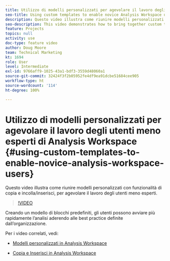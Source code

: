 ```yaml
---
title: Utilizzo di modelli personalizzati per agevolare il lavoro degli utenti meno esperti di Analysis Workspace
seo-title: Using custom templates to enable novice Analysis Workspace users
description: Questo video illustra come riunire modelli personalizzati con funzionalità di copia e incolla/inserisci, per agevolare il lavoro degli utenti meno esperti.
seo-description: This video demonstrates how to bring together custom templates with copy + paste/insert capabilities to better serve novice users in your organization.
feature: Projects
topics: null
activity: use
doc-type: feature video
author: Doug Moore
team: Technical Marketing
kt: 1694
role: User
level: Intermediate
exl-id: 9766aff9-1025-43a1-bdf3-3559d48060a1
source-git-commit: 32424f3f2b05952fe4df9ea91dcbe51684cee905
workflow-type: ht
source-wordcount: '114'
ht-degree: 100%

---
```


# Utilizzo di modelli personalizzati per agevolare il lavoro degli utenti meno esperti di Analysis Workspace {#using-custom-templates-to-enable-novice-analysis-workspace-users}

Questo video illustra come riunire modelli personalizzati con funzionalità di copia e incolla/inserisci, per agevolare il lavoro degli utenti meno esperti.

>[!VIDEO](https://video.tv.adobe.com/v/23234/?quality=12)

Creando un modello di blocchi predefiniti, gli utenti possono avviare più rapidamente l’analisi aderendo alle best practice definite dall’organizzazione.

Per i video correlati, vedi:

* [Modelli personalizzati in Analysis Workspace](https://experienceleague.adobe.com/docs/analytics-learn/tutorials/analysis-workspace/analysis-workspace-basics/create-manage-custom-templates-in-analysis-workspace.html?lang=it#analysis-workspace)

* [Copia e Inserisci in Analysis Workspace](https://experienceleague.adobe.com/docs/analytics-learn/tutorials/analysis-workspace/navigating-workspace-projects/copy-insert-analysis-workspace.html?lang=it#analysis-workspace)
